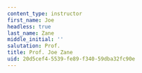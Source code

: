 ```yaml
---
content_type: instructor
first_name: Joe
headless: true
last_name: Zane
middle_initial: ''
salutation: Prof.
title: Prof. Joe Zane
uid: 20d5cef4-5539-fe89-f340-59dba32fc90e
---
```

